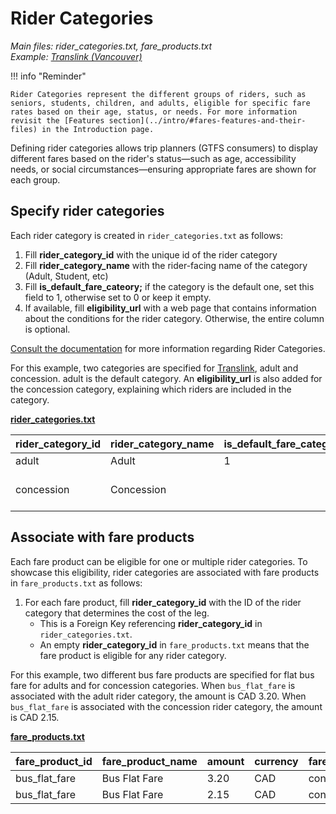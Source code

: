 # Rider Categories

*Main files: rider_categories.txt, fare_products.txt*  
*Example: [Translink (Vancouver)](../intro/#translink-vancouver)*

!!! info "Reminder"

    Rider Categories represent the different groups of riders, such as seniors, students, children, and adults, eligible for specific fare rates based on their age, status, or needs. For more information revisit the [Features section](../intro/#fares-features-and-their-files) in the Introduction page.

Defining rider categories allows trip planners (GTFS consumers) to display different fares based on the rider's status—such as age, accessibility needs, or social circumstances—ensuring appropriate fares are shown for each group.

## Specify rider categories

Each rider category is created in `rider_categories.txt` as follows:

1. Fill **rider_category_id** with the unique id of the rider category  
2. Fill **rider_category_name** with the rider-facing name of the category (Adult, Student, etc)  
3. Fill **is_default_fare_cateory;** if the category is the default one, set this field to 1, otherwise set to 0 or keep it empty.  
4. If available, fill **eligibility_url** with a web page that contains information about the conditions for the rider category. Otherwise, the entire column is optional.

[Consult the documentation](../../../reference/#rider_categoriestxt) for more information regarding Rider Categories.

For this example, two categories are specified for [Translink](../intro/#translink-vancouver), adult and concession. adult is the default category. An **eligibility_url** is also added for the concession category, explaining which riders are included in the category.

[**rider_categories.txt**](../../../reference/#rider_categoriestxt)

| rider_category_id | rider_category_name | is_default_fare_category | eligibility_url |
| :---- | :---- | :---- | :---- |
| adult | Adult | 1 |  |
| concession | Concession |  | https://www.translink.ca/transit-fares/pricing-and-fare-zones#fare-pricing |

## Associate with fare products

Each fare product can be eligible for one or multiple rider categories. To showcase this eligibility, rider categories are associated with fare products in `fare_products.txt` as follows:

1. For each fare product, fill **rider_category_id** with the ID of the rider category that determines the cost of the leg.  
   * This is a Foreign Key referencing **rider_category_id** in `rider_categories.txt`.  
   * An empty **rider_category_id** in `fare_products.txt` means that the fare product is eligible for any rider category.

For this example, two different bus fare products are specified for flat bus fare for adults and for concession categories. When `bus_flat_fare` is associated with the adult rider category, the amount is CAD 3.20. When `bus_flat_fare` is associated with the concession rider category, the amount is CAD 2.15.

[**fare_products.txt**](../../../reference/#fare_productstxt)

| fare_product_id | fare_product_name | amount | currency | fare_media_id | rider_category_id |
| :---- | :---- | :---- | :---- | :---- | :---- |
| bus_flat_fare | Bus Flat Fare | 3.20 | CAD | contactless | adult |
| bus_flat_fare | Bus Flat Fare | 2.15 | CAD | contactless | concession |